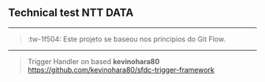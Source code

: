 ## Technical test NTT DATA

------------

> :tw-1f504: Este projeto se baseou nos principios do Git Flow.

------------

> Trigger Handler on based **kevinohara80**
> https://github.com/kevinohara80/sfdc-trigger-framework
